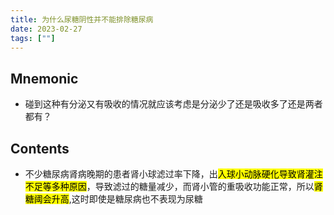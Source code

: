 ```yaml
---
title: 为什么尿糖阴性并不能排除糖尿病
date: 2023-02-27
tags: [""]
--- 
```


## Mnemonic
- 碰到这种有分泌又有吸收的情况就应该考虑是分泌少了还是吸收多了还是两者都有？

## Contents

- 不少糖尿病肾病晚期的患者肾小球滤过率下降，出<mark>入球小动脉硬化导致肾灌注不足等多种原因</mark>，导致滤过的糖量减少，而肾小管的重吸收功能正常，所以<mark>肾糖阈会升高</mark>,这时即使是糖尿病也不表现为尿糖
